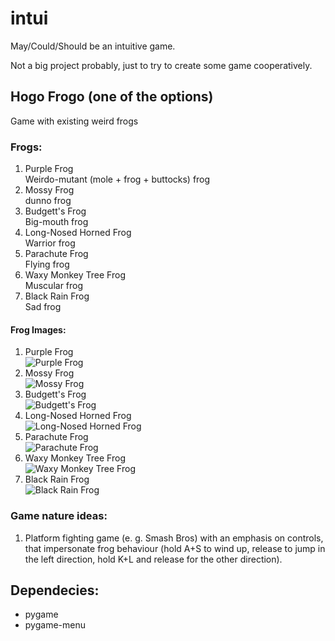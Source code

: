 # intui
May/Could/Should be an intuitive game.

Not a big project probably, just to try to create some game cooperatively.

## Hogo Frogo (one of the options)
Game with existing weird frogs

### Frogs:  
1) Purple Frog  
  Weirdo-mutant (mole + frog + buttocks) frog
2) Mossy Frog  
 dunno frog
3) Budgett's Frog  
 Big-mouth frog
4) Long-Nosed Horned Frog  
 Warrior frog
5) Parachute Frog  
 Flying frog
6) Waxy Monkey Tree Frog  
 Muscular frog
7) Black Rain Frog  
 Sad frog

#### Frog Images:  
1) Purple Frog  
![Purple Frog](https://ichef.bbci.co.uk/news/976/cpsprodpb/0DC4/production/_87842530_bbc_biswas_2.jpg)
2) Mossy Frog  
![Mossy Frog](https://i0.wp.com/www.australiangeographic.com.au/wp-content/uploads/2020/05/moss-frog.jpg?w=2000&ssl=1)
3) Budgett's Frog  
![Budgett's Frog](https://pbs.twimg.com/media/Eo1rExcXEAACt13.jpg)
4) Long-Nosed Horned Frog  
![Long-Nosed Horned Frog](https://static.inaturalist.org/photos/123400660/large.jpg)
5) Parachute Frog  
![Parachute Frog](https://i.pinimg.com/originals/e4/9f/d7/e49fd7077c7cc7defaa7b42b8666107e.jpg)
6) Waxy Monkey Tree Frog  
![Waxy Monkey Tree Frog](http://cdn.shopify.com/s/files/1/0854/5720/articles/waxy_monkey_frog_3_1200x1200.jpg?v=1598834764)
7) Black Rain Frog  
![Black Rain Frog](https://static.boredpanda.com/blog/wp-content/uploads/2020/06/black-rain-frogs-2-5edf2a036a852__700.jpg)

### Game nature ideas:
1) Platform fighting game (e. g. Smash Bros) with an emphasis on controls, that impersonate frog behaviour (hold A+S to wind up, release to jump in the left direction, hold K+L and release for the other direction).

## Dependecies:
* pygame
* pygame-menu
